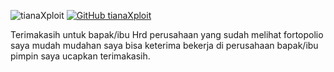 ![tianaXploit](https://komarev.com/ghpvc/?username=tianaXploit&label=Views&color=blue&style=plastic)
[![GitHub tianaXploit](https://img.shields.io/github/followers/tianaXploit?label=follow&style=social)](https://github.com/tianaXploit)

Terimakasih untuk bapak/ibu Hrd perusahaan yang sudah melihat fortopolio saya mudah mudahan saya bisa keterima bekerja di perusahaan bapak/ibu pimpin saya ucapkan terimakasih.
